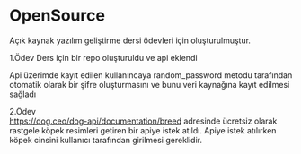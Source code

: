 # OpenSource
Açık kaynak yazılım geliştirme dersi ödevleri için oluşturulmuştur.  

1.Ödev
Ders için bir repo oluşturuldu ve api eklendi  

Api üzerimde kayıt edilen kullanıncaya random_password metodu tarafından otomatik olarak bir şifre oluşturmasını ve bunu veri kaynağına kayıt edilmesi sağladı  

2.Ödev  
https://dog.ceo/dog-api/documentation/breed adresinde ücretsiz olarak rastgele köpek resimleri getiren bir apiye istek atıldı. Apiye istek atılırken köpek cinsini kullanıcı tarafından girilmesi gereklidir.
